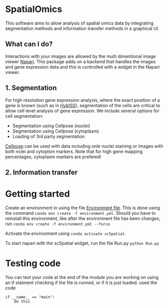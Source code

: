# SpatialOmics
This software aims to allow analysis of spatial omics data by integrating segmentation methods and information transfer methods in a graphical UI.

## What can I do?
Interactions with your images are allowed by the multi dimentional image viewer [Napari](https://napari.org/). This package adds on a backend that handles the images and gene expression data and this is controlled with a widget in the Napari viewer.

## 1. Segmentation
For high resolution gene expression analysis, where the exact position of a gene is known (such as in [HybISS](https://pubmed.ncbi.nlm.nih.gov/32990747/)), segmentation of the cells are critical to allow cell level analysis of gene expression. We include several options for cell segmentation:

*   Segmentation using Cellpose (nuclei)
*   Segmentation using Cellpose (cytoplasm)
*   Loading of 3rd party segmentation

[Cellpose](http://www.cellpose.org/) can be used with data including onle nuclei staining or images with both nclei and cytoplsm markers. Note that for high gene mapping percentages, cytoplasm markers are prefered!

## 2. Information transfer

# Getting started
Create an environment in using the file [Environment file](environment.yml). This is done using the command `conda env create -f environment.yml`. Should you have to reinstall this environment, like after the environment file has been changes, run `conda env create -f environment.yml --force`

Activate the environment using `conda activate scSpatial`.

To start napari with the scSpatial widget, run the file Run.py `python Run.py`

# Testing code
You can test your code at the end of the module you are working on using an if statment checking if the file is runned, or if it is just loaded. used the code

    if __name__ == "main":
        Do this

